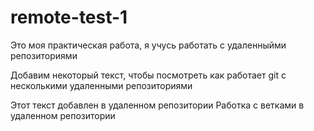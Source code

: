 # remote-test-1
Это моя практическая работа, я учусь работать с удаленныйми репозиториями

Добавим некоторый текст, чтобы посмотреть как работает git с несколькими удаленными репозиториями

Этот текст добавлен в удаленном репозитории
Работка с ветками в удаленном репозитории
